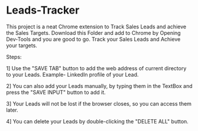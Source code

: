# Leads-Tracker
This project is a neat Chrome extension to Track Sales Leads and achieve the Sales Targets. Download this Folder and add to Chrome by Opening Dev-Tools and you  are good to go. Track your Sales Leads and Achieve your targets.

Steps:

  1] Use the "SAVE TAB" button to add the web address of current directory to your Leads. 
      Example- LinkedIn profile of your Lead.
      
      
  2] You can also add your Leads manually, by typing them in the TextBox and press the "SAVE INPUT" button to add it.
  
  
  3] Your Leads will not be lost if the browser closes, so you can access them later.
  
  
  4] You can delete your Leads by double-clicking the "DELETE ALL" button.
